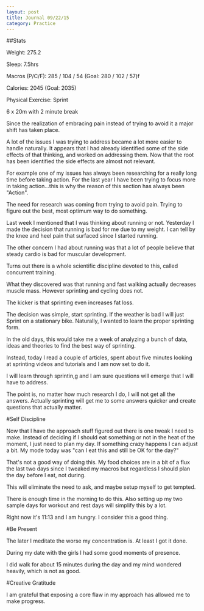 ```yaml
---
layout: post
title: Journal 09/22/15
category: Practice
---
```


##Stats

Weight: 275.2

Sleep: 7.5hrs

Macros (P/C/F): 285 / 104 / 54 (Goal: 280 / 102 / 57)f

Calories: 2045 (Goal: 2035)

Physical Exercise: Sprint

6 x 20m with 2 minute break

Since the realization of embracing pain instead of trying to avoid it a major shift has taken place.

A lot of the issues I was trying to address became a lot more easier to handle naturally. It appears that I had already identified some of the side effects of that thinking, and worked on addressing them. Now that the root has been identified the side effects are almost not relevant.

For example one of my issues has always been researching for a really long time before taking action. For the last year I have been trying to focus more in taking action...this is why the reason of this section has always been "Action".

The need for research was coming from trying to avoid pain. Trying to figure out the best, most optimum way to do something.

Last week I mentioned that I was thinking about running or not. Yesterday I made the decision that running is bad for me due to my weight. I can tell by the knee and heel pain that surfaced since I started running.

The other concern I had about running was that a lot of people believe that steady cardio is bad for muscular development.

Turns out there is a whole scientific discipline devoted to this, called concurrent training. 

What they discovered was that running and fast walking actually decreases muscle mass. However sprinting and cycling does not.

The kicker is that sprinting even increases fat loss.

The decision was simple, start sprinting. If the weather is bad I will just Sprint on a stationary bike. Naturally, I wanted to learn the proper sprinting form.

In the old days, this would take me a week of analyzing a bunch of data, ideas and theories to find the best way of sprinting.

Instead, today I read a couple of articles, spent about five minutes looking at sprinting videos and tutorials and I am now set to do it.

I will learn through sprintin,g and I am sure questions will emerge that I will have to address.

The point is, no matter how much research I do, I will not get all the answers. Actually sprinting will get me to some answers quicker and create questions that actually matter.

#Self Discipline

Now that I have the approach stuff figured out there is one tweak I need to make. Instead of deciding if I should eat something or not in the heat of the moment, I just need to plan my day. If something crazy happens I can adjust a bit. My mode today was "can I eat this and still be OK for the day?"

That's not a good way of doing this. My food choices are in a bit of a flux the last two days since I tweaked my macros but regardless I should plan the day before I eat, not during.

This will eliminate the need to ask, and maybe setup myself to get tempted.

There is enough time in the morning to do this. Also setting up my two sample days for workout and rest days will simplify this by a lot.

Right now it's 11:13 and I am hungry. I consider this a good thing.

#Be Present

The later I meditate the worse my concentration is. At least I got it done.

During my date with the girls I had some good moments of presence.

I did walk for about 15 minutes during the day and my mind wondered heavily, which is not as good.

#Creative Gratitude

I am grateful that exposing a core flaw in my approach has allowed me to make progress.
